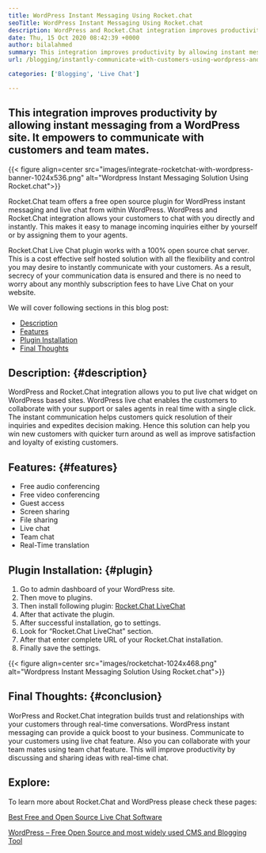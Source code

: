 ```yaml
---
title: WordPress Instant Messaging Using Rocket.chat
seoTitle: WordPress Instant Messaging Using Rocket.chat
description: WordPress and Rocket.Chat integration improves productivity by allowing instant messaging solution. It helps you to communicate affectively and timely.
date: Thu, 15 Oct 2020 08:42:39 +0000
author: bilalahmed
summary: This integration improves productivity by allowing instant messaging from a WordPress site. It empowers to communicate with customers and team mates.
url: /blogging/instantly-communicate-with-customers-using-wordpress-and-rocket-chat/

categories: ['Blogging', 'Live Chat']

---
```

## This integration improves productivity by allowing instant messaging from a WordPress site. It empowers to communicate with customers and team mates.

{{< figure align=center src="images/integrate-rocketchat-with-wordpress-banner-1024x536.png" alt="Wordpress Instant Messaging Solution Using Rocket.chat">}}  

Rocket.Chat team offers a free open source plugin for WordPress instant messaging and live chat from within WordPress. WordPress and Rocket.Chat integration allows your customers to chat with you directly and instantly. This makes it easy to manage incoming inquiries either by yourself or by assigning them to your agents.

Rocket.Chat Live Chat plugin works with a 100% open source chat server. This is a cost effective self hosted solution with all the flexibility and control you may desire to instantly communicate with your customers. As a result, secrecy of your communication data is ensured and there is no need to worry about any monthly subscription fees to have Live Chat on your website.

We will cover following sections in this blog post:

  * [Description][1]
  * [Features][2]
  * [Plugin Installation][3]
  * [Final Thoughts][4]

## Description: {#description}

WordPress and Rocket.Chat integration allows you to put live chat widget on WordPress based sites. WordPress live chat enables the customers to collaborate with your support or sales agents in real time with a single click. The instant communication helps customers quick resolution of their inquiries and expedites decision making. Hence this solution can help you win new customers with quicker turn around as well as improve satisfaction and loyalty of existing customers.

## Features: {#features}

  * Free audio conferencing
  * Free video conferencing
  * Guest access
  * Screen sharing
  * File sharing
  * Live chat
  * Team chat
  * Real-Time translation

## Plugin Installation: {#plugin}

  1. Go to admin dashboard of your WordPress site.
  2. Then move to plugins.
  3. Then install following plugin: [Rocket.Chat LiveChat][5]
  4. After that activate the plugin.
  5. After successful installation, go to settings.
  6. Look for “Rocket.Chat LiveChat” section.
  7. After that enter complete URL of your Rocket.Chat installation.
  8. Finally save the settings.

{{< figure align=center src="images/rocketchat-1024x468.png" alt="Wordpress Instant Messaging Solution Using Rocket.chat">}}  

## Final Thoughts: {#conclusion}

WorPress and Rocket.Chat integration builds trust and relationships with your customers through real-time conversations. WordPress instant messaging can provide a quick boost to your business. Communicate to your customers using live chat feature. Also you can collaborate with your team mates using team chat feature. This will improve productivity by discussing and sharing ideas with real-time chat.

## Explore:

To learn more about Rocket.Chat and WordPress please check these pages:

[Best Free and Open Source Live Chat Software][6]

[WordPress – Free Open Source and most widely used CMS and Blogging Tool][7]

 [1]: #description
 [2]: #features
 [3]: #plugin
 [4]: #conclusion
 [5]: https://wordpress.org/plugins/rocketchat-livechat/
 [6]: https://products.containerize.com/live-chat
 [7]: https://href.li/?https://products.containerize.com/blogging/wordpress